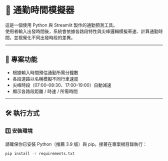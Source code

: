 # 🚗 通勤時間模擬器

這是一個使用 Python 與 Streamlit 製作的通勤預測工具。  
使用者輸入出發時間後，系統會依據各路段特性與尖峰邏輯模擬車速、計算通勤時間，並視覺化不同出發時段的差異。

---

## 📌 專案功能

- 根據輸入時間預估通勤所需分鐘數
- 各段道路以名稱模擬不同行車速度
- 尖峰時段（07:00–08:30、17:00–19:00）自動減速
- 顯示各路段距離 / 時速 / 所需時間

---

## 🛠 執行方式

### 1️⃣ 安裝環境

請確保你已安裝 Python（推薦 3.9 版）與 pip。接著在專案根目錄執行：

```bash
pip install -r requirements.txt
